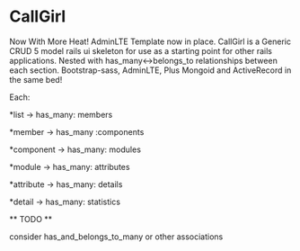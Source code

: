 # CallGirl
Now With More Heat! AdminLTE Template now in place. CallGirl is a Generic CRUD
 5 model rails ui skeleton for use as a starting point for other rails
  applications. Nested with has_many&lt;->belongs_to relationships between
   each section. Bootstrap-sass, AdminLTE, Plus Mongoid and ActiveRecord in the
   same bed!

Each:

*list -> has_many: members

*member -> has_many :components

*component -> has_many: modules

*module -> has_many: attributes 

*attribute -> has_many: details

*detail -> has_many: statistics
 
 ** TODO **
 
 consider has_and_belongs_to_many or other associations
 
